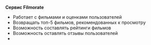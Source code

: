 **Сервис Filmorate**
- Работает с фильмами и оценками пользователей
- Возвращать топ-5 фильмов, рекомендованных к просмотру
- Возможность составлять рейтинги фильмов
- Возможность оставлять отзывы пользователей
- 
